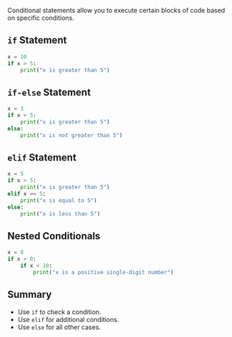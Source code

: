 Conditional statements allow you to execute certain blocks of code based on specific conditions.

## `if` Statement

```python
x = 10
if x > 5:
    print("x is greater than 5")
```

## `if-else` Statement

```python
x = 3
if x > 5:
    print("x is greater than 5")
else:
    print("x is not greater than 5")
```

## `elif` Statement

```python
x = 5
if x > 5:
    print("x is greater than 5")
elif x == 5:
    print("x is equal to 5")
else:
    print("x is less than 5")
```

## Nested Conditionals

```python
x = 8
if x > 0:
    if x < 10:
        print("x is a positive single-digit number")
```

## Summary

- Use `if` to check a condition.
- Use `elif` for additional conditions.
- Use `else` for all other cases.
